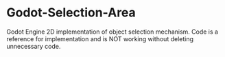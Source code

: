 # Godot-Selection-Area
Godot Engine 2D implementation of object selection mechanism. Code is a reference for implementation and is NOT working without deleting unnecessary code.

